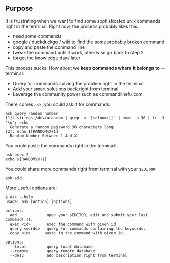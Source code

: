 ## Purpose
It is frustrating when we want to find some sophisticated unix commands right in the terminal. Right now, the process probably likes this:
- need some commands
- google / duckduckgo / wiki to find the some probably broken command
- copy and paste the command line
- tweak the command until it work, otherwise go back to step 2
- forget the knowledge days later

This process sucks. How about we **keep commands where it belongs to** -- terminal:
- Query for commands solving the problem right in the terminal
- Add your smart solutions back right from terminal
- Leverage the community power such as commandlinefu.com

There comes `ask`, you could ask it for commands:

    ask query random number
    [1]: strings /dev/urandom | grep -o '[:alnum:]]' | head -n 30 | tr -d '\n'; echo
      Generate a random password 30 characters long
    [2]: echo $[RANDOM%X+1]
      Random Number Between 1 And X

You could paste the commands right in the terminal: 

    ask exec 2
    echo $[RANDOM%X+1]

You could share more commands right from terminal with your `$EDITOR`:
    
    ask add

More useful options are:

    $ ask --help
    usage: ask [action] [options] 

    actions:
      add             open your $EDITOR, edit and submit your last command(!!).
      exec <id>       exec the command with given id.
      query <words>   query for commands containing the keywords.
      copy <id>      paste in the command with given id.

    options:
      --local         query local database
      --remote        query remote database
      --desc          add description right from terminal
